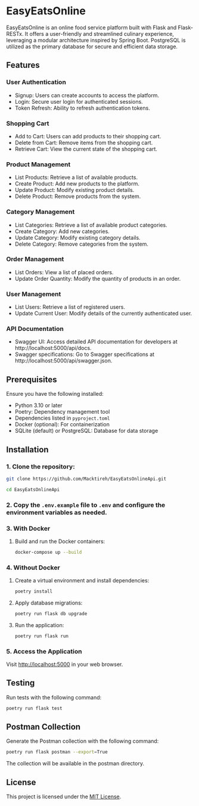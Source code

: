 # EasyEatsOnline

EasyEatsOnline is an online food service platform built with Flask and Flask-RESTx. It offers a user-friendly and streamlined culinary experience, leveraging a modular architecture inspired by Spring Boot. PostgreSQL is utilized as the primary database for secure and efficient data storage.


## Features

### User Authentication

- Signup: Users can create accounts to access the platform.
- Login: Secure user login for authenticated sessions.
- Token Refresh: Ability to refresh authentication tokens.

### Shopping Cart

- Add to Cart: Users can add products to their shopping cart.
- Delete from Cart: Remove items from the shopping cart.
- Retrieve Cart: View the current state of the shopping cart.

### Product Management

- List Products: Retrieve a list of available products.
- Create Product: Add new products to the platform.
- Update Product: Modify existing product details.
- Delete Product: Remove products from the system.

### Category Management

- List Categories: Retrieve a list of available product categories.
- Create Category: Add new categories.
- Update Category: Modify existing category details.
- Delete Category: Remove categories from the system.

### Order Management

- List Orders: View a list of placed orders.
- Update Order Quantity: Modify the quantity of products in an order.

### User Management
- List Users: Retrieve a list of registered users.
- Update Current User: Modify details of the currently authenticated user.

### API Documentation

- Swagger UI: Access detailed API documentation for developers at http://localhost:5000/api/docs.
- Swagger specifications: Go to Swagger specifications at http://localhost:5000/api/swagger.json.


## Prerequisites

Ensure you have the following installed:

- Python 3.10 or later
- Poetry: Dependency management tool
- Dependencies listed in `pyproject.toml`
- Docker (optional): For containerization
- SQLite (default) or PostgreSQL: Database for data storage


## Installation

### 1. Clone the repository:
```bash
git clone https://github.com/Macktireh/EasyEatsOnlineApi.git
```

```bash
cd EasyEatsOnlineApi
```

### 2. Copy the `.env.example` file to `.env` and configure the environment variables as needed.

### 3. With Docker

1. Build and run the Docker containers:
    ```bash
    docker-compose up --build
    ```

### 4. Without Docker

1. Create a virtual environment and install dependencies:
    ```bash
    poetry install
    ```

2. Apply database migrations:

    ```bash
    poetry run flask db upgrade
    ```

3. Run the application:

    ```bash
    poetry run flask run
    ```

### 5. Access the Application

Visit [http://localhost:5000](http://localhost:5000) in your web browser.



## Testing

Run tests with the following command:

```bash
poetry run flask test
```


## Postman Collection

Generate the Postman collection with the following command:

```bash
poetry run flask postman --export=True
```

The collection will be available in the postman directory.


## License

This project is licensed under the [MIT License](LICENSE).
